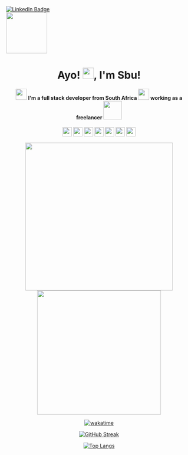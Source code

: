 <div id="badges">
  <a href="https://www.linkedin.com/in/sibusiso-nkosi-9a7018223">
    <img src="https://img.shields.io/badge/LinkedIn-blue?style=for-the-badge&logo=linkedin&logoColor=white" alt="LinkedIn Badge"/>
  </a>
</div>

<img src="https://media.giphy.com/media/l4FGKMDAn0EZKuZIk/giphy.gif" width="111">


<div align="center">
<h1>Ayo! <img src="https://media.giphy.com/media/XUFPGrX5Zis6Y/giphy.gif" width="30">, I'm Sbu!</h1>

#### <img src="https://media.giphy.com/media/WUlplcMpOCEmTGBtBW/giphy.gif" width="30"> I'm a full stack developer from South Africa <img src="https://media.giphy.com/media/JOk7H5UmYF5UWkiPxW/giphy.gif" width="30"> working as a freelancer <img src="https://media.giphy.com/media/Kc1tJDZ3Q4d2pfalIG/giphy.gif" width="50">

</div>

<div align="center">



<p align="center">
   <img src="https://img.shields.io/badge/Node.Js-%2320232a?style=for-the-badge&logo=node.js&logoColor=white" height="25" />
   <img src="https://img.shields.io/badge/Javascript-%2320232a?style=for-the-badge&logo=javascript&logoColor=white" height="25" />
   <img src="https://img.shields.io/badge/react-%2320232a.svg?style=for-the-badge&logo=react&logoColor=%2361DAFB"  height="25"/>
   <img src="https://img.shields.io/badge/TypeScript-%2320232a?style=for-the-badge&logo=typescript&logoColor=007ACC" height="25"/>
   <img src="https://img.shields.io/badge/CSS3-%2320232a?style=for-the-badge&logo=css3&logoColor=38B2AC"  height="25"/>
   <img src="https://img.shields.io/badge/Figma-%2320232a?style=for-the-badge&logo=figma&logoColor=F24E1E" height="25"/>
   <img src="https://img.shields.io/badge/html5-%2320232a.svg?style=for-the-badge&logo=html5&logoColor=#EA7300" height="25"/>

</p>

 <div align="center">
   <img width="400" src="https://github-readme-stats.vercel.app/api?username=sbuDiction&theme=tokyonight&show_icons=true&hide_border=true&count_private=true" />
  <img width="336" src="https://github-readme-stats.vercel.app/api/top-langs/?username=sbuDiction&theme=tokyonight&layout=compact&hide_border=true" />
</div>

[![wakatime](https://wakatime.com/badge/user/5f84a623-b83b-43bd-b289-77919eeab091.svg)](https://wakatime.com/@5f84a623-b83b-43bd-b289-77919eeab091)


[![GitHub Streak](http://github-readme-streak-stats.herokuapp.com?user=sbuDiction&theme=tokyonight&background=000000)](https://git.io/streak-stats)

</div>

<div align="center">

[![Top Langs](https://github-readme-stats.vercel.app/api/top-langs/?username=sbuDiction&layout=compact&theme=vision-friendly-dark)](https://github.com/anuraghazra/github-readme-stats)

</div>
